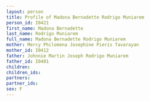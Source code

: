 ```yaml
---
layout: person
title: Profile of Madona Bernadette Rodrigo Muniarem
person_id: I0421
first_name: Madona Bernadette
last_name: Rodrigo Muniarem
full_name: Madona Bernadette Rodrigo Muniarem
mother: Mercy Philomena Josephine Pieris Tavarayan
mother_id: I0412
father: Johnnie Martin Joseph Rodrigo Muniarem
father_id: I0401
children:
children_ids:
partners:
partner_ids:
sex: F
---
```


